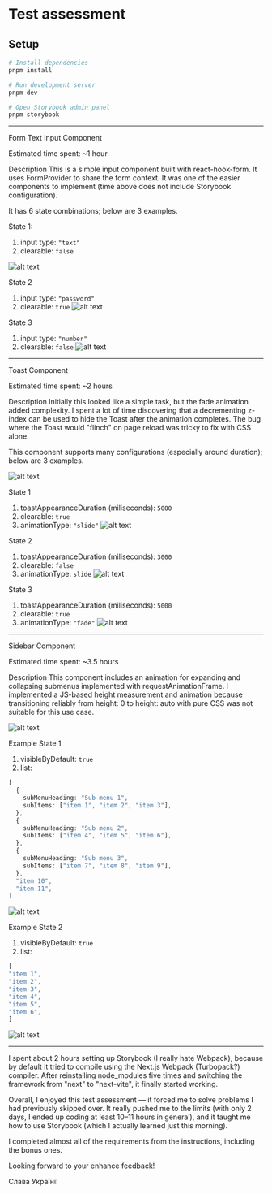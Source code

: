 # Test assessment

## Setup

```bash
# Install dependencies
pnpm install

# Run development server
pnpm dev

# Open Storybook admin panel
pnpm storybook
```

---

Form Text Input Component

Estimated time spent: ~1 hour

Description
This is a simple input component built with react-hook-form. It uses FormProvider to share the form context. It was one of the easier components to implement (time above does not include Storybook configuration).

It has 6 state combinations; below are 3 examples.

State 1:

1. input type: `"text"`
2. clearable: `false`

![alt text](localhost_6006__path=_story_components-form--default.png)

State 2

1. input type: `"password"`
2. clearable: `true`
   ![alt text](<localhost_6006__path=_story_components-form--default (1).png>)

State 3

1. input type: `"number"`
2. clearable: `false`
   ![alt text](<localhost_6006__path=_story_components-form--default (2).png>)

---

Toast Component

Estimated time spent: ~2 hours

Description
Initially this looked like a simple task, but the fade animation added complexity. I spent a lot of time discovering that a decrementing z-index can be used to hide the Toast after the animation completes. The bug where the Toast would "flinch" on page reload was tricky to fix with CSS alone.

This component supports many configurations (especially around duration); below are 3 examples.

![alt text](image-2.png)

State 1

1. toastAppearanceDuration (miliseconds): `5000`
2. clearable: `true`
3. animationType: `"slide"`
   ![alt text](image-1.png)

State 2

1. toastAppearanceDuration (miliseconds): `3000`
2. clearable: `false`
3. animationType: `slide`
   ![alt text](image-3.png)

State 3

1. toastAppearanceDuration (miliseconds): `5000`
2. clearable: `true`
3. animationType: `"fade"`
   ![alt text](image-4.png)

---

Sidebar Component

Estimated time spent: ~3.5 hours

Description
This component includes an animation for expanding and collapsing submenus implemented with requestAnimationFrame. I implemented a JS-based height measurement and animation because transitioning reliably from height: 0 to height: auto with pure CSS was not suitable for this use case.

![alt text](image-5.png)

Example State 1

1. visibleByDefault: `true`
2. list:

```TypeScript
[
  {
    subMenuHeading: "Sub menu 1",
    subItems: ["item 1", "item 2", "item 3"],
  },
  {
    subMenuHeading: "Sub menu 2",
    subItems: ["item 4", "item 5", "item 6"],
  },
  {
    subMenuHeading: "Sub menu 3",
    subItems: ["item 7", "item 8", "item 9"],
  },
  "item 10",
  "item 11",
]
```

![alt text](image-16.png)

Example State 2

1. visibleByDefault: `true`
2. list:

```TypeScript
[
"item 1",
"item 2",
"item 3",
"item 4",
"item 5",
"item 6",
]
```

![alt text](image-17.png)

---

I spent about 2 hours setting up Storybook (I really hate Webpack), because by default it tried to compile using the Next.js Webpack (Turbopack?) compiler. After reinstalling node_modules five times and switching the framework from "next" to "next-vite", it finally started working.

Overall, I enjoyed this test assessment — it forced me to solve problems I had previously skipped over. It really pushed me to the limits (with only 2 days, I ended up coding at least 10–11 hours in general), and it taught me how to use Storybook (which I actually learned just this morning).

I completed almost all of the requirements from the instructions, including the bonus ones.

Looking forward to your enhance feedback!

Слава Україні!

```

```
